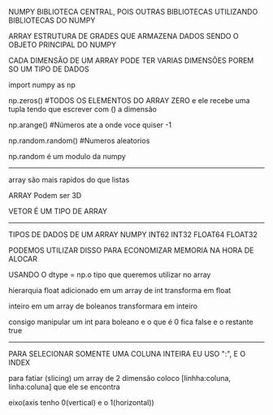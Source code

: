 NUMPY
BIBLIOTECA CENTRAL, POIS OUTRAS BIBLIOTECAS UTILIZANDO BIBLIOTECAS DO NUMPY

ARRAY ESTRUTURA DE GRADES QUE ARMAZENA DADOS SENDO O OBJETO PRINCIPAL DO NUMPY

CADA DIMENSÃO DE UM ARRAY PODE TER VARIAS DIMENSÕES POREM SO UM TIPO DE DADOS

import numpy as np

np.zeros() #TODOS OS ELEMENTOS DO ARRAY ZERO e ele recebe uma tupla tendo que escrever com () a dimensão

np.arange() #Números ate a onde voce quiser -1

np.random.random() #Numeros aleatorios

np.random é um modulo da numpy

-----------------------------------------
array são mais rapidos do que listas 

ARRAY Podem ser 3D

VETOR É UM TIPO DE ARRAY

-------------------------------------
TIPOS DE DADOS DE UM ARRAY NUMPY
INT62
INT32
FLOAT64
FLOAT32

PODEMOS UTILIZAR DISSO PARA ECONOMIZAR MEMORIA NA HORA DE ALOCAR

USANDO O dtype = np.o tipo que queremos utilizar no array

hierarquia
float adicionado em um array de int transforma em float

inteiro em um array de boleanos transformara em inteiro

consigo manipular um int para boleano e o que é 0 fica false e o restante true

-------------------------------------

PARA SELECIONAR SOMENTE UMA COLUNA INTEIRA EU USO ":", E O INDEX

para fatiar (slicing) um array de 2 dimensão
coloco [linhha:coluna, linha:coluna] que ele se encontra

eixo(axis tenho 0(vertical) e o 1(horizontal))


